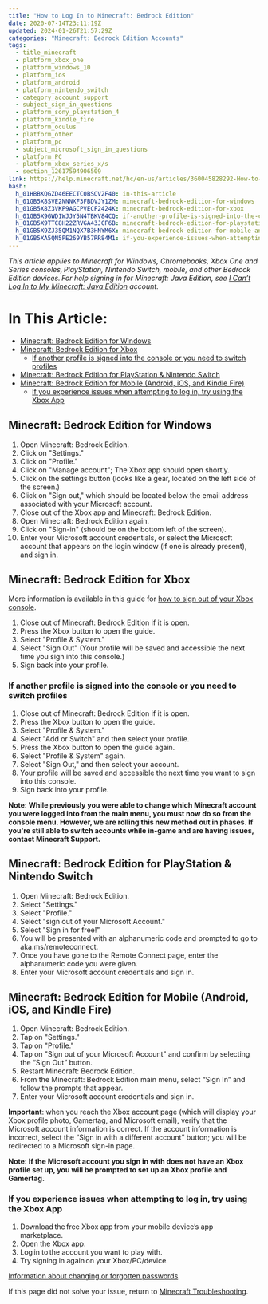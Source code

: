 ```yaml
---
title: "How to Log In to Minecraft: Bedrock Edition"
date: 2020-07-14T23:11:19Z
updated: 2024-01-26T21:57:29Z
categories: "Minecraft: Bedrock Edition Accounts"
tags:
  - title_minecraft
  - platform_xbox_one
  - platform_windows_10
  - platform_ios
  - platform_android
  - platform_nintendo_switch
  - category_account_support
  - subject_sign_in_questions
  - platform_sony_playstation_4
  - platform_kindle_fire
  - platform_oculus
  - platform_other
  - platform_pc
  - subject_microsoft_sign_in_questions
  - platform_PC
  - platform_xbox_series_x/s
  - section_12617594906509
link: https://help.minecraft.net/hc/en-us/articles/360045828292-How-to-Log-In-to-Minecraft-Bedrock-Edition
hash:
  h_01HBBKQGZD46EECTC0BSQV2F40: in-this-article
  h_01GB5X8SVE2NNNXF3FBDVJY1ZM: minecraft-bedrock-edition-for-windows
  h_01GB5X8Z3VKP9AGCPVECF2424K: minecraft-bedrock-edition-for-xbox
  h_01GB5X9GWD1WJJY5N4TBKV84CQ: if-another-profile-is-signed-into-the-console-or-you-need-to-switch-profiles
  h_01GB5X9TTC8H22ZRVGA43JCF6B: minecraft-bedrock-edition-for-playstation--nintendo-switch
  h_01GB5X9ZJ35QM1NQX7B3HNYM6X: minecraft-bedrock-edition-for-mobile-android-ios-and-kindle-fire
  h_01GB5XA5QN5PE269YB57RR84M1: if-you-experience-issues-when-attempting-to-log-in-try-using-the-xbox-app
---
```


*This article applies to Minecraft for Windows, Chromebooks, Xbox One and Series consoles, PlayStation, Nintendo Switch, mobile, and other Bedrock Edition devices. For help signing in for Minecraft: Java Edition, see *[I Can’t Log In to My Minecraft: Java Edition](../Minecraft-Java-Edition-Accounts/Minecraft-Java-Edition-Login-Issues-FAQ.md)* account.* 

# In This Article:

- [Minecraft: Bedrock Edition for Windows](#minecraft-bedrock-edition-for-windows)
- [Minecraft: Bedrock Edition for Xbox](#minecraft-bedrock-edition-for-xbox)
  - [If another profile is signed into the console or you need to switch profiles](#if-another-profile-is-signed-into-the-console-or-you-need-to-switch-profiles)
- [Minecraft: Bedrock Edition for PlayStation & Nintendo Switch](#minecraft-bedrock-edition-for-playstation--nintendo-switch)
- [Minecraft: Bedrock Edition for Mobile (Android, iOS, and Kindle Fire)](#minecraft-bedrock-edition-for-mobile-android-ios-and-kindle-fire)
  - [If you experience issues when attempting to log in, try using the Xbox App](#if-you-experience-issues-when-attempting-to-log-in-try-using-the-xbox-app)

## Minecraft: Bedrock Edition for Windows

1.  Open Minecraft: Bedrock Edition.
2.  Click on "Settings."
3.  Click on "Profile."
4.  Click on "Manage account"; The Xbox app should open shortly.
5.  Click on the settings button (looks like a gear, located on the left side of the screen.)
6.  Click on "Sign out," which should be located below the email address associated with your Microsoft account.
7.  Close out of the Xbox app and Minecraft: Bedrock Edition.
8.  Open Minecraft: Bedrock Edition again.
9.  Click on "Sign-in" (should be on the bottom left of the screen).
10. Enter your Microsoft account credentials, or select the Microsoft account that appears on the login window (if one is already present), and sign in.

## Minecraft: Bedrock Edition for Xbox

More information is available in this guide for [how to sign out of your Xbox console](https://support.xbox.com/en-US/help/account-profile/signin-security/how-to-sign-out "Original URL: https://support.xbox.com/en-US/help/account-profile/signin-security/how-to-sign-out. Click or tap if you trust this link.").

1.  Close out of Minecraft: Bedrock Edition if it is open.
2.  Press the Xbox button to open the guide.
3.  Select "Profile & System."
4.  Select "Sign Out" (Your profile will be saved and accessible the next time you sign into this console.)
5.  Sign back into your profile.

### If another profile is signed into the console or you need to switch profiles

1.  Close out of Minecraft: Bedrock Edition if it is open.
2.  Press the Xbox button to open the guide.
3.  Select "Profile & System."
4.  Select "Add or Switch" and then select your profile.
5.  Press the Xbox button to open the guide again.
6.  Select "Profile & System" again.
7.  Select "Sign Out," and then select your account.
8.  Your profile will be saved and accessible the next time you want to sign into this console.
9.  Sign back into your profile.

**Note: While previously you were able to change which Minecraft account you were logged into from the main menu, you must now do so from the console menu. However, we are rolling this new method out in phases. If you're still able to switch accounts while in-game and are having issues, contact Minecraft Support.**

## Minecraft: Bedrock Edition for PlayStation & Nintendo Switch

1.  Open Minecraft: Bedrock Edition.
2.  Select "Settings."
3.  Select "Profile."
4.  Select "sign out of your Microsoft Account."
5.  Select "Sign in for free!"
6.  You will be presented with an alphanumeric code and prompted to go to aka.ms/remoteconnect.
7.  Once you have gone to the Remote Connect page, enter the alphanumeric code you were given.
8.  Enter your Microsoft account credentials and sign in.

## Minecraft: Bedrock Edition for Mobile (Android, iOS, and Kindle Fire)

1.  Open Minecraft: Bedrock Edition.
2.  Tap on "Settings."
3.  Tap on "Profile."
4.  Tap on "Sign out of your Microsoft Account" and confirm by selecting the “Sign Out” button.
5.  Restart Minecraft: Bedrock Edition.
6.  From the Minecraft: Bedrock Edition main menu, select “Sign In” and follow the prompts that appear.
7.  Enter your Microsoft account credentials and sign in.

**Important**: when you reach the Xbox account page (which will display your Xbox profile photo, Gamertag, and Microsoft email), verify that the Microsoft account information is correct. If the account information is incorrect, select the “Sign in with a different account” button; you will be redirected to a Microsoft sign-in page.

**Note: If the Microsoft account you sign in with does not have an Xbox profile set up, you will be prompted to set up an Xbox profile and Gamertag.**

### If you experience issues when attempting to log in, try using the Xbox App

1.  Download the free Xbox app from your mobile device’s app marketplace.  
2.  Open the Xbox app.  
3.  Log in to the account you want to play with.  
4.  Try signing in again on your Xbox/PC/device.  

[Information about changing or forgotten passwords](https://support.microsoft.com/en-us/account-billing/reset-a-forgotten-microsoft-account-password-eff4f067-5042-c1a3-fe72-b04d60556c37). 

If this page did not solve your issue, return to [Minecraft Troubleshooting](../Minecraft-Bedrock-Edition-Technical/Minecraft-Bedrock-Edition-Support-Resources.md).
